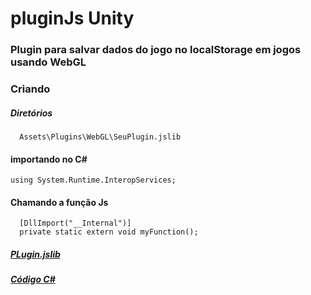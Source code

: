 # pluginJs Unity

### Plugin para salvar dados do jogo no localStorage em jogos usando WebGL

### Criando
##### Diretórios
```
  Assets\Plugins\WebGL\SeuPlugin.jslib
```
#### importando no C#
```
using System.Runtime.InteropServices;
```
#### Chamando a função Js
```
  [DllImport("__Internal")]
  private static extern void myFunction();
```

##### [PLugin.jslib](https://github.com/alexalins/pluginJs-unity/blob/master/Assets/Plugins/WebGL/PluginName.jslib)
##### [Código C#](https://github.com/alexalins/pluginJs-unity/blob/master/Assets/Script/TesteScript.cs)
